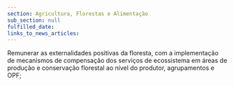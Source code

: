 ```yaml
---
section: Agricultura, Florestas e Alimentação
sub_section: null
fulfilled_date:
links_to_news_articles:
---
```


Remunerar as externalidades positivas da floresta, com a implementação de mecanismos de compensação dos serviços de ecossistema em áreas de produção e conservação florestal ao nível do produtor, agrupamentos e OPF;